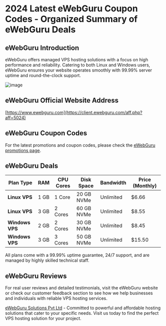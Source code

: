 # 2024 Latest eWebGuru Coupon Codes - Organized Summary of eWebGuru Deals

## eWebGuru Introduction
eWebGuru offers managed VPS hosting solutions with a focus on high performance and reliability. Catering to both Linux and Windows users, eWebGuru ensures your website operates smoothly with 99.99% server uptime and round-the-clock support.

![image](https://github.com/christinablank3/eWebGuru/assets/167613094/abf33027-3041-4329-94e3-a41136c910f9)

## eWebGuru Official Website Address
[https://www.ewebguru.com](https://client.ewebguru.com/aff.php?aff=5024)

## eWebGuru Coupon Codes
For the latest promotions and coupon codes, please check the [eWebGuru promotions page](https://client.ewebguru.com/aff.php?aff=5024).

## eWebGuru Deals

| Plan Type    | RAM  | CPU Cores | Disk Space   | Bandwidth        | Price (Monthly) |
|--------------|------|-----------|--------------|------------------|-----------------|
| **Linux VPS**| 1 GB | 1 Core    | 20 GB NVMe   | Unlimited        | $6.66           |
| **Linux VPS**| 3 GB | 2 Cores   | 60 GB NVMe   | Unlimited        | $8.55           |
| **Windows VPS** | 2 GB | 2 Cores | 30 GB NVMe | Unlimited        | $8.45           |
| **Windows VPS** | 3 GB | 3 Cores | 50 GB NVMe | Unlimited        | $15.50          |

All plans come with a 99.99% uptime guarantee, 24/7 support, and are managed by highly skilled technical staff.

## eWebGuru Reviews
For real user reviews and detailed testimonials, visit the eWebGuru website or check our customer feedback section to see how we help businesses and individuals with reliable VPS hosting services.

 [eWebGuru Solutions Pvt Ltd](https://client.ewebguru.com/aff.php?aff=5024) - Committed to powerful and affordable hosting solutions that cater to your specific needs. Visit us today to find the perfect VPS hosting solution for your project.
